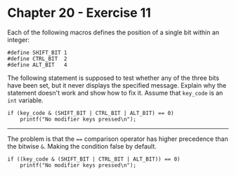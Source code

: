 # Chapter 20 - Exercise 11

Each of the following macros defines the position of a single bit within an integer:

```
#define SHIFT_BIT 1
#define CTRL_BIT  2
#define ALT_BIT   4
```

The following statement is supposed to test whether any of the three bits have been set, but it never displays the specified message. Explain why the statement doesn't work and show how to fix it. Assume that `key_code` is an `int` variable.

```
if (key_code & (SHIFT_BIT | CTRL_BIT | ALT_BIT) == 0)
    printf("No modifier keys pressed\n");
```
---

The problem is that the `==` comparison operator has higher precedence than the bitwise `&`. Making the condition false by default.  

```
if ((key_code & (SHIFT_BIT | CTRL_BIT | ALT_BIT)) == 0)
    printf("No modifier keys pressed\n");
```
